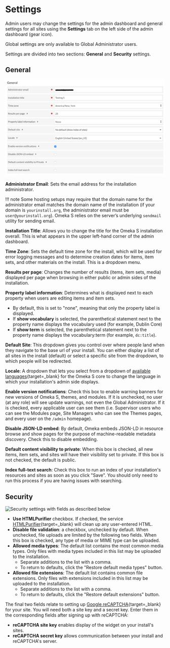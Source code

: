 # Settings

Admin users may change the settings for the admin dashboard and general settings for all sites using the **Settings** tab on the left side of the admin dashboard (gear icon). 

Global settings are only available to Global Administrator users.

Settings are divided into two sections: **General** and **Security** settings.

## General

![General settings with fields as described below](adminfiles/settings_general.png)

**Administrator Email**: Sets the email address for the installation administrator. 

!!! note
	Some hosting setups may require that the domain name for the administrator email matches the domain name of the installation (if your domain is `yourinstall.org`, the administrator email must be `user@yourinstall.org`). Omeka S relies on the server’s underlying `sendmail` utility for sending email.

**Installation Title**: Allows you to change the title for the Omeka S installation overall. This is what appears in the upper left-hand corner of the admin dashboard.

**Time Zone**: Sets the default time zone for the install, which will be used for error logging messages and to determine creation dates for items, item sets, and other materials on the install. This is a dropdown menu. 

**Results per page**: Changes the number of results (items, item sets, media) displayed per page when browsing in either public or admin sides of the installation.

**Property label information**: Determines what is displayed next to each property when users are editing items and item sets. 

- By default, this is set to "none", meaning that only the property label is displayed.
- If **show vocabulary** is selected, the parenthetical statement next to the property name displays the vocabulary used (for example, Dublin Core) 
- If **show term** is selected, the parenthetical statement next to the property name displays the vocabulary:term (for example, `dc:title`). 

**Default Site**: This dropdown gives you control over where people land when they navigate to the base url of your install. You can either display a list of all sites in the install (default) or select a specific site from the dropdown, to which people will be redirected.

**Locale**: A dropdown that lets you select from a dropdown of [available languages](https://www.transifex.com/omeka/omeka-s/){target=_blank} for the Omeka S core to change the language in which your installation's admin side displays.

**Enable version notifications**: Check this box to enable warning banners for new versions of Omeka S, themes, and modules. If it is unchecked, no user (at any role) will see update warnings, not even the Global Administrator. If it is checked, every applicable user can see them (i.e. Supervisor users who can see the Modules page, Site Managers who can see the Themes pages, and every user on the `/admin` homepage).

**Disable JSON-LD embed**: By default, Omeka embeds JSON-LD in resource browse and show pages for the purpose of machine-readable metadata discovery. Check this to disable embedding.

**Default content visibility to private**: When this box is checked, all new items, item sets, and sites will have their visibility set to private. If this box is not checked, the default is public. 

**Index full-text search**: Check this box to run an index of your installation's resources and sites as soon as you click "Save". You should only need to run this process if you are having issues with searching.

## Security

![Security settings with fields as described below](adminfiles/settings_security.png)

- **Use HTMLPurifier** checkbox. If checked, the service [HTMLPurifier](http://htmlpurifier.org/){target=_blank} will clean up any user-entered HTML. 
- **Disable file validation**: a checkbox, unchecked by default. When unchecked, file uploads are limited by the following two fields. When this box is checked, any type of media or MIME type can be uploaded.
- **Allowed media types**: The default list contains the most common media types. Only files with media types included in this list may be uploaded to the installation.
	- Separate additions to the list with a comma.
	- To return to defaults, click the "Restore default media types" button.
- **Allowed file extensions**: The default list contains common file extensions. Only files with extensions included in this list may be uploaded to the installation.
	- Separate additions to the list with a comma.
	- To return to defaults, click the "Restore default extensions" button.

The final two fields relate to setting up [Google reCAPTCHA](https://www.google.com/recaptcha/intro/index.html){target=_blank} for your site. You will need both a site key and a secret key. Enter them in the corresponding fields after signing up with reCAPTCHA:

- **reCAPTCHA site key** enables display of the widget on your install's sites.
- **reCAPTCHA secret key** allows communication between your install and reCAPTCHA's server. 
